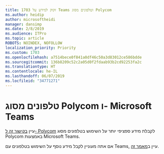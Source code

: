 ```yaml
---
title: 1703 זקוק למידע על Teams וטלפונים מסוג Polycom
ms.author: heidip
author: microsoftheidi
manager: dansimp
ms.date: 2/8/2019
ms.audience: ITPro
ms.topic: article
ROBOTS: NOINDEX, NOFOLLOW
localization_priority: Priority
ms.custom: 1703
ms.openlocfilehash: a7514bece0f841a0df46c50a3d83012ce586bdde
ms.sourcegitcommit: 136b8209c52c2a05d0f2fdaab93b2cd92253fa2c
ms.translationtype: HT
ms.contentlocale: he-IL
ms.lasthandoff: 06/07/2019
ms.locfileid: "34771271"
---
```

# <a name="polycom-phones-and-microsoft-teams"></a>טלפונים מסוג Polycom ו- Microsoft Teams

עיין [בקישור זה ל- Polycom](http://www.polycom.com/content/dam/polycom/common/documents/faqs/polycom-phones-and-microsoft-teams-faq-enus.pdf) לקבלת מידע ספציפי יותר על השימוש בטלפונים מסוג Polycom באמצעות Microsoft Teams.

אם אתה מעוניין לקבל מידע נוסף על השימוש בטלפונים עם Teams, עיין ב[מאמר זה](https://docs.microsoft.com/microsoftteams/phones-for-teams).
